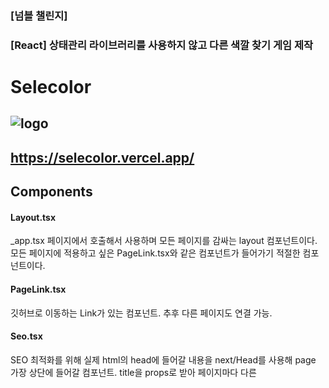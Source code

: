 ### [넘블 챌린지] 
### [React] 상태관리 라이브러리를 사용하지 않고 다른 색깔 찾기 게임 제작
# Selecolor
![logo](https://user-images.githubusercontent.com/46489446/153755325-ac70772b-eb41-4cf4-87ce-b4d995c78574.png)
-----
https://selecolor.vercel.app/
-----
## Components

#### Layout.tsx

_app.tsx 페이지에서 호출해서 사용하며 모든 페이지를 감싸는 layout 컴포넌트이다. 모든 페이지에 적용하고 싶은 PageLink.tsx와 같은 컴포넌트가 들어가기 적절한 컴포넌트이다. 

 

#### PageLink.tsx

깃허브로 이동하는 Link가 있는 컴포넌트. 추후 다른 페이지도 연결 가능.

 

#### Seo.tsx

SEO 최적화를 위해 실제 html의 head에 들어갈 내용을 next/Head를 사용해 page 가장 상단에 들어갈 컴포넌트. title을 props로 받아 페이지마다 다른 <title> 적용 가능.

 

#### Modal.tsx

modal 컴포넌트를 여러개 만들 수 있는 모달 컴포넌트이다. 모달창이 나오는 백그라운드를 어둡게 처리해주는 용도이다.

 

#### AlertModal.tsx

위 모달 컴포넌트를 사용해 만든 알림 컴포넌트이다. 시간이 다 지났을때 display되어 누적 스코어와 게임을 다시할지 종료할지를 표시한다. 넘블 조건에는 없었지만 고도화해서 랭크 기능(RankModal.tsx) 추가 중임.

 

#### ImgButton.tsx

AlertModal 혹은 다른 곳에 사용되는 이미지와 함께 있는 버튼 컴포넌트이다. 이미지와 텍스트 그리고 버튼 클릭 핸들러를 props로 받는다.

 

#### StageTime.tsx

game 페에지에 stage와 time이 표시하는 컴포넌트. 

 

#### BoxItem.tsx

Game에 사용되는 박스 컴포넌트이다. 해당 박스가 목표로 하는 박스가 맞는지 내부에서 판단해서 props로 내려받은 것들이 적용된다.

#### BoxContainer.tsx

위에서 보았던 BoxItem.tsx를 반복해서 디스플레이하는 컴포넌트이다.

display: grid 를 통해 컴포넌트를 제작했다. 

## Containers

 

#### getBoxCnt.ts

박스 개수를 반환하는 함수

 

#### getBoxRange.ts

박스 개수에 맞는 배열을 반환하는 함수

 

#### getGridCnt.ts

BoxContainer에 grid로 반복될 수를 반환하는 함수

 

#### getTargetIndex.ts

정답이 될 박스의 인덱스를 반환하는 함수

 

#### getColorPercent.ts

정답이 될 박스의 색을 조정하여 반환하는 함수

stage*0.1 씩 더해주는 연산을 거치고, 0.8 이상이 될 경우 0.8로 고정을 시켜주었다.

 

#### getRandomColor.ts

랜덤으로 색을 반환하는 함수

 

 

## pages

 

#### index.tsx
  ![스크린샷 2022-02-13 오후 10 30 46](https://user-images.githubusercontent.com/46489446/153755426-3bde8f60-af43-4ab9-b9b0-55f16aa2df3b.png)

가장 먼저 사용자가 마주하게 될 index페이지.

Selecolor의 로고와 게임을 시작할 수 있는 페이지로의 링크 버튼이 있다.

 

#### game.tsx
  ![스크린샷 2022-02-13 오후 10 32 07](https://user-images.githubusercontent.com/46489446/153755471-7cac422e-0669-4b7c-a3fe-b9322c820f1d.png)


게임이 이루어지는 페이지.
시간이 다 지나면 AlertModal를 표시해 Time out을 알린다.
  
 ![스크린샷 2022-02-13 오후 10 33 06](https://user-images.githubusercontent.com/46489446/153755509-2ed7b334-6f0f-4dd5-82e8-e5ee8c28aef0.png)
